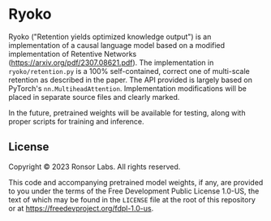 # Ryoko

Ryoko ("Retention yields optimized knowledge output") is an implementation of a causal language model
based on a modified implementation of Retentive Networks (https://arxiv.org/pdf/2307.08621.pdf). The
implementation in `ryoko/retention.py` is a 100% self-contained, correct one of multi-scale retention
as described in the paper. The API provided is largely based on PyTorch's `nn.MultiheadAttention`.
Implementation modifications will be placed in separate source files and clearly marked.

In the future, pretrained weights will be available for testing, along with proper scripts for training
and inference.

## License

Copyright &copy; 2023 Ronsor Labs. All rights reserved.

This code and accompanying pretrained model weights, if any, are provided to you under the terms of
the Free Development Public License 1.0-US, the text of which may be found in the `LICENSE` file at the
root of this repository or at <https://freedevproject.org/fdpl-1.0-us>.
